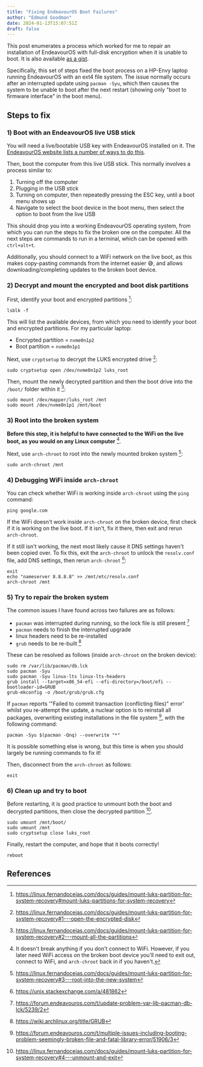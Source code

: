 ```yaml
---
title: "Fixing EndeavourOS Boot Failures"
author: "Edmund Goodman"
date: 2024-01-13T15:07:51Z
draft: false
---
```


This post enumerates a process which worked for me to repair an installation of EndeavourOS with full-disk encryption when it is unable to boot. It is also available [as a gist](https://gist.github.com/EdmundGoodman/c057ce0c826fd0edde7917d15b709f4f).

<!--more-->

Specifically, this set of steps fixed the boot process on a HP-Envy laptop running EndeavourOS with an ext4 file system. The issue normally occurs after an interrupted update using `pacman -Syu`, which then causes the system to be unable to boot after the next restart (showing only "boot to firmware interface" in the boot menu).

## Steps to fix

### 1) Boot with an EndeavourOS live USB stick

You will need a live/bootable USB key with EndeavourOS installed on it. The [EndeavourOS website lists a number of ways to do this](https://discovery.endeavouros.com/installation/create-install-media-usb-key/2021/03/).

Then, boot the computer from this live USB stick. This normally involves a process similar to:

1) Turning off the computer
2) Plugging in the USB stick
3) Turning on computer, then repeatedly pressing the ESC key, until a boot menu shows up
4) Navigate to select the boot device in the boot menu, then select the option to boot from the live USB

This should drop you into a working EndeavourOS operating system, from which you can run the steps to fix the broken one on the computer. All the next steps are commands to run in a terminal, which can be opened with `ctrl+alt+t`.

Additionally, you should connect to a WiFi network on the live boot, as this makes copy-pasting commands from the internet easier :sweat_smile:, and allows downloading/completing updates to the broken boot device.

### 2) Decrypt and mount the encrypted and boot disk partitions

First, identify your boot and encrypted partitions [^1]:

```bash{linenos=false}
lsblk -f
```

This will list the available devices, from which you need to identify your boot and encrypted partitions. For my particular laptop:

- Encrypted partition = `nvme0n1p2`
- Boot partition = `nvme0n1p1`

Next, use `cryptsetup` to decrypt the LUKS encrypted drive [^2]:

```bash{linenos=false}
sudo cryptsetup open /dev/nvme0n1p2 luks_root
```

Then, mount the newly decrypted partition and then the boot drive into the `/boot/` folder within it [^3]:

```bash{linenos=false}
sudo mount /dev/mapper/luks_root /mnt
sudo mount /dev/nvme0n1p1 /mnt/boot
```

### 3) Root into the broken system

**Before this step, it is helpful to have connected to the WiFi on the live boot, as you would on any Linux computer** [^4].

Next, use `arch-chroot` to root into the newly mounted broken system [^5]:

```bash{linenos=false}
sudo arch-chroot /mnt
```

### 4) Debugging WiFi inside `arch-chroot`

You can check whether WiFi is working inside `arch-chroot` using the `ping` command:

```bash{linenos=false}
ping google.com
```

If the WiFi doesn't work inside `arch-chroot` on the broken device, first check if it is working on the live boot. If it isn't, fix it there, then exit and rerun `arch-chroot`.

If it still isn't working, the next most likely cause it DNS settings haven't been copied over. To fix this, exit the `arch-chroot` to unlock the `resolv.conf` file, add DNS settings, then rerun `arch-chroot` [^6]:

```bash{linenos=false}
exit
echo "nameserver 8.8.8.8" >> /mnt/etc/resolv.conf
arch-chroot /mnt
```

### 5) Try to repair the broken system

The common issues I have found across two failures are as follows:

- `pacman` was interrupted during running, so the lock file is still present [^7]
- `pacman` needs to finish the interrupted upgrade
- linux headers need to be re-installed
- `grub` needs to be re-built [^8]

These can be resolved as follows (inside `arch-chroot` on the broken device):

```bash{linenos=false}
sudo rm /var/lib/pacman/db.lck
sudo pacman -Syu
sudo pacman -Syu linux-lts linux-lts-headers
grub install --target=x86_54-efi --efi-directory=/boot/efi --bootloader-id=GRUB
grub-mkconfig -o /boot/grub/grub.cfg
```

If `pacman` reports '"Failed to commit transaction (conflicting files)" error' whilst you re-attempt the update, a nuclear option is to reinstall all packages, overwriting existing installations in the file system [^9], with the following command:

```bash{linenos=false}
pacman -Syu $(pacman -Qnq) --overwrite "*"
```

It is possible something else is wrong, but this time is when you should largely be running commands to fix it!

Then, disconnect from the `arch-chroot` as follows:

```bash{linenos=false}
exit
```

### 6) Clean up and try to boot

Before restarting, it is good practice to unmount both the boot and decrypted partitions, then close the decrypted partition [^10].

```bash{linenos=false}
sudo umount /mnt/boot/
sudo umount /mnt
sudo cryptsetup close luks_root
```

Finally, restart the computer, and hope that it boots correctly!

```bash{linenos=false}
reboot
```

## References

[^1]: <https://linux.fernandocejas.com/docs/guides/mount-luks-partition-for-system-recovery#mount-luks-partitions-for-system-recovery>
[^2]: <https://linux.fernandocejas.com/docs/guides/mount-luks-partition-for-system-recovery#1---open-the-encrypted-disk>
[^3]: <https://linux.fernandocejas.com/docs/guides/mount-luks-partition-for-system-recovery#2---mount-all-the-partitions>
[^4]: It doesn't break anything if you don't connect to WiFi. However, if you later need WiFi access on the broken boot device you'll need to exit out, connect to WiFi, and `arch-chroot` back in if you haven't.
[^5]: <https://linux.fernandocejas.com/docs/guides/mount-luks-partition-for-system-recovery#3---root-into-the-new-system>
[^6]: <https://unix.stackexchange.com/a/481862>
[^7]: <https://forum.endeavouros.com/t/update-problem-var-lib-pacman-db-lck/5239/2>
[^8]: <https://wiki.archlinux.org/title/GRUB>
[^9]: <https://forum.endeavouros.com/t/multiple-issues-including-booting-problem-seemingly-broken-file-and-fatal-library-error/51906/3>
[^10]: <https://linux.fernandocejas.com/docs/guides/mount-luks-partition-for-system-recovery#4---unmount-and-exit>
